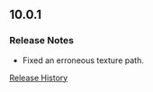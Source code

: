 ## 10.0.1

### Release Notes

- Fixed an erroneous texture path.

[Release History](https://github.com/SFX-WoW/Masque_Caith/wiki/History)
